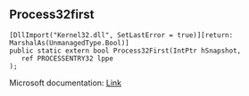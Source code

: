 ## Process32first

```
[DllImport("Kernel32.dll", SetLastError = true)][return: MarshalAs(UnmanagedType.Bool)]
public static extern bool Process32First(IntPtr hSnapshot,
   ref PROCESSENTRY32 lppe
);
```

Microsoft documentation: [Link](https://docs.microsoft.com/en-us/windows/win32/api/tlhelp32/nf-tlhelp32-process32first)
